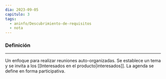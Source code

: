 ```yaml
---
dia: 2023-09-05
capitulo: 3
tags:
  - aninfo/Descubrimiento-de-requisitos
  - nota
---
```

### Definición
---
Un enfoque para realizar reuniones auto-organizadas. Se establece un tema y se invita a los [[Interesados en el producto|interesados]]. La agenda se define en forma participativa.